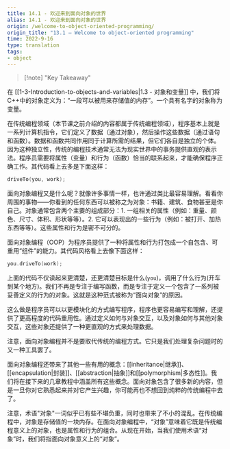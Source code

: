 ```yaml
---
title: 14.1 - 欢迎来到面向对象的世界
alias: 14.1 - 欢迎来到面向对象的世界
origin: /welcome-to-object-oriented-programming/
origin_title: "13.1 — Welcome to object-oriented programming"
time: 2022-9-16
type: translation
tags:
- object
---
```


> [!note] "Key Takeaway"


在 [[1-3-Introduction-to-objects-and-variables|1.3 - 对象和变量]] 中，我们将C++中的对象定义为：“一段可以被用来存储值的内存”。一个具有名字的对象称为变量。

在传统编程领域（本节课之前介绍的内容都属于传统编程领域），程序基本上就是一系列计算机指令，它们定义了数据（通过对象），然后操作这些数据（通过语句和函数）。数据和函数共同作用同于计算所需的结果，但它们各自是独立的个体。因为这种独立性，传统的编程技术通常无法为现实世界中的事务提供直观的表示法。程序员需要将属性（变量）和行为（函数）恰当的联系起来，才能确保程序正确工作。其代码看上去多是下面这样：

```cpp
driveTo(you, work);
```

面向对象编程又是什么呢？就像许多事情一样，也许通过类比最容易理解。看看你周围的事物——你看到的任何东西可以被称之为对象：书籍、建筑、食物甚至是你自己。对象通常包含两个主要的组成部分：1. 一组相关的属性（例如：重量、颜色、尺寸、体积、形状等等）。2. 它可以表现出的一些行为（例如：被打开、加热东西等等）。这些属性和行为是密不可分的。

面向对象编程（OOP）为程序员提供了一种将属性和行为打包成一个自包含、可重用“组件”的能力。其代码风格看上去像下面这样：

```cpp
you.driveTo(work);
```

上面的代码不仅读起来更清楚，还更清楚目标是什么(`you`)，调用了什么行为(开车到某个地方)。我们不再是专注于编写函数，而是专注于定义一个包含了一系列被妥善定义的行为的对象。这就是这种范式被称为“面向对象”的原因。

这么做是程序员可以以更模块化的方式编写程序，程序也更容易编写和理解，还提供了更高程度的代码重用性。通过定义如何与对象交互，以及对象如何与其他对象交互，这些对象还提供了一种更直观的方式来处理数据。

注意，面向对象编程并不是要取代传统的编程方式。它只是我们处理复杂问题时的又一种工具罢了。

面向对象编程还带来了其他一些有用的概念：[[inheritance|继承]]、[[encapsulation|封装]]、[[abstraction|抽象]]和[[polymorphism|多态性]]。我们将在接下来的几章教程中涵盖所有这些概念。面向对象包含了很多新的内容，但是一旦你对它熟悉起来并对它产生兴趣，你可能再也不想回到纯粹的传统编程中去了。

注意，术语"对象"一词似乎已有些不堪负重，同时也带来了不小的混乱。在传统编程中，对象是存储值的一块内存。在面向对象编程中，“对象”意味着它既是传统编程意义上的对象，也是属性和行为的组合。从现在开始，当我们使用术语“对象”时，我们将指面向对象意义上的“对象”。
